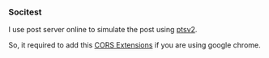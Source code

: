 ### Socitest

I use post server online to simulate the post using [ptsv2](http://ptsv2.com/t/socitest/).

So, it required to add this [CORS Extensions](https://chrome.google.com/webstore/detail/allow-control-allow-origi/nlfbmbojpeacfghkpbjhddihlkkiljbi/related?hl=en) if you are using google chrome.

